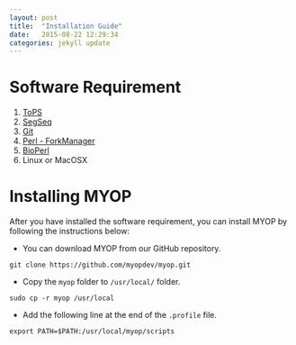 ```yaml
---
layout: post
title:  "Installation Guide"
date:   2015-08-22 12:29:34
categories: jekyll update
---
```


# Software Requirement

1. [ToPS](https://github.com/ayoshiaki/tops)  
2. [SegSeq](https://github.com/ayoshiaki/segseq)
3. [Git](https://git-scm.com/)
4. [Perl - ForkManager](http://search.cpan.org/~dlux/Parallel-ForkManager-0.7.5/ForkManager.pm)
5. [BioPerl](http://www.bioperl.org)
6. Linux or MacOSX

# Installing MYOP

After you have installed the software requirement, you can install MYOP by following the instructions below:

* You can download MYOP from our GitHub repository.  

```
git clone https://github.com/myopdev/myop.git
```

* Copy the `myop` folder to `/usr/local/` folder.

```
sudo cp -r myop /usr/local
```

* Add the following line at the end of the `.profile` file.  

```
export PATH=$PATH:/usr/local/myop/scripts
```







